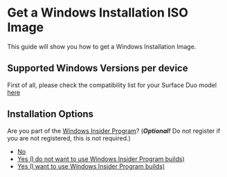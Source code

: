 # Get a Windows Installation ISO Image

This guide will show you how to get a Windows Installation Image.

## Supported Windows Versions per device

First of all, please check the compatibility list for your Surface Duo model [here](https://github.com/WOA-Project/SurfaceDuo-Guides/blob/main/WindowsCompatibility.md)

## Installation Options

Are you part of the [Windows Insider Program](https://insider.windows.com)? (_**Optional!**_ Do not register if you are not registered, this is not required.)

- [No](https://github.com/WOA-Project/SurfaceDuo-Guides/blob/main/InstallWindows/ISO/WindowsRetail-Channels.md)
- [Yes (I do not want to use Windows Insider Program builds)](https://github.com/WOA-Project/SurfaceDuo-Guides/blob/main/InstallWindows/ISO/WindowsInsiderProgram-Agreement.md)
- [Yes (I want to use Windows Insider Program builds)](https://github.com/WOA-Project/SurfaceDuo-Guides/blob/main/InstallWindows/ISO/WindowsInsiderProgram-Agreement.md)